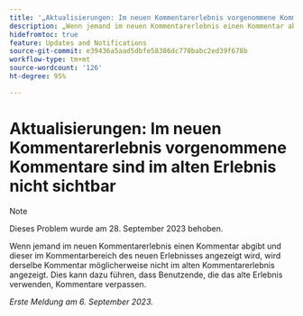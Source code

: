 ```yaml
---
title: '„Aktualisierungen: Im neuen Kommentarerlebnis vorgenommene Kommentare sind im alten Erlebnis nicht sichtbar.“'
description: „Wenn jemand im neuen Kommentarerlebnis einen Kommentar abgibt und dieser im Kommentarbereich des neuen Erlebnisses angezeigt wird, wird derselbe Kommentar möglicherweise nicht im alten Kommentarerlebnis angezeigt. Dies kann dazu führen, dass Benutzende, die das alte Erlebnis verwenden, Kommentare verpassen.“
hidefromtoc: true
feature: Updates and Notifications
source-git-commit: e39436a5aad5dbfe58386dc770babc2ed39f678b
workflow-type: tm+mt
source-wordcount: '126'
ht-degree: 95%

---
```



# Aktualisierungen: Im neuen Kommentarerlebnis vorgenommene Kommentare sind im alten Erlebnis nicht sichtbar


>[!NOTE]
>
>Dieses Problem wurde am 28. September 2023 behoben.

Wenn jemand im neuen Kommentarerlebnis einen Kommentar abgibt und dieser im Kommentarbereich des neuen Erlebnisses angezeigt wird, wird derselbe Kommentar möglicherweise nicht im alten Kommentarerlebnis angezeigt. Dies kann dazu führen, dass Benutzende, die das alte Erlebnis verwenden, Kommentare verpassen.

_Erste Meldung am 6. September 2023._
